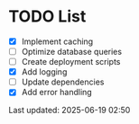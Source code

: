# TODO List

- [x] Implement caching
- [ ] Optimize database queries
- [ ] Create deployment scripts
- [x] Add logging
- [ ] Update dependencies
- [x] Add error handling

Last updated: 2025-06-19 02:50
